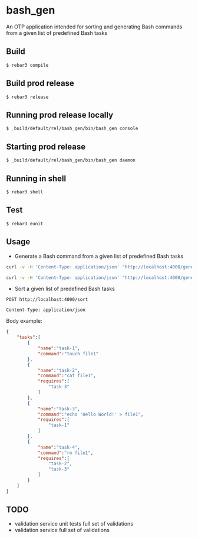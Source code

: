 bash_gen
=====

An OTP application intended for sorting and generating 
Bash commands from a given list of predefined Bash tasks

Build
-----

    $ rebar3 compile

Build prod release
-----

    $ rebar3 release

Running prod release locally
-----

    $ _build/default/rel/bash_gen/bin/bash_gen console

Starting prod release
-----

    $ _build/default/rel/bash_gen/bin/bash_gen daemon


Running in shell
-----

    $ rebar3 shell

Test
-----

    $ rebar3 eunit


Usage
-----

- Generate a Bash command from a given list of predefined Bash tasks

```bash
curl -v -H 'Content-Type: application/json' "http://localhost:4000/generate" -d @./priv/tasks-1.json | bash

curl -v -H 'Content-Type: application/json' "http://localhost:4000/generate" -d @./priv/tasks-2.json | bash
```

- Sort a given list of predefined Bash tasks

```
POST http://localhost:4000/sort

Content-Type: application/json
```

Body example:

```json
{
    "tasks":[
        {
            "name":"task-1",
            "command":"touch file1"
        },
        {
            "name":"task-2",
            "command":"cat file1",
            "requires":[
                "task-3"
            ]
        },
        {
            "name":"task-3",
            "command":"echo 'Hello World!' > file1",
            "requires":[
                "task-1"
            ]
        },
        {
            "name":"task-4",
            "command":"rm file1",
            "requires":[
                "task-2",
                "task-3"
            ]
        }
    ]
}
```

TODO
-----

- validation service unit tests full set of validations
- validation service full set of validations
